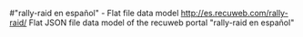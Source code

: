 #"rally-raid en español" - Flat file data model
http://es.recuweb.com/rally-raid/
Flat JSON file data model of the recuweb portal "rally-raid en español"
